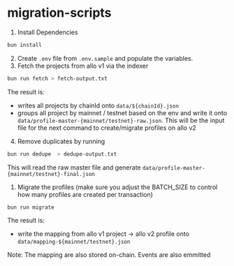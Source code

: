 # migration-scripts

1. Install Dependencies
```bash
bun install
```
2. Create `.env` file from `.env.sample` and populate the variables.
3. Fetch the projects from allo v1 via the indexer
```bash
bun run fetch > fetch-output.txt
```
The result is:
- writes all projects by chainId onto `data/${chainId}.json`
- groups all project by mainnet / testnet based on the env and write it onto `data/profile-master-{mainnet/testnet}-raw.json`. This will be the input file for the next command to create/migrate profiles on allo v2 

4. Remove duplicates by running 
```bash
bun run dedupe  > dedupe-output.txt
```
This will read the raw master file and generate `data/profile-master-{mainnet/testnet}-final.json`

1. Migrate the profiles (make sure you adjust the BATCH_SIZE to control how many profiles are created per transaction)
```bash
bun run migrate
```
The result is:
- write the mapping from allo v1 project -> allo v2 profile onto `data/mapping-${mainnet/testnet}.json`


Note: The mapping are also stored on-chain.
Events are also emmitted 